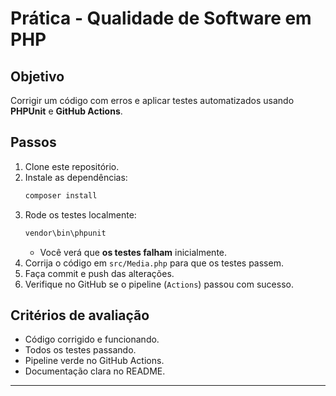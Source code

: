 # Prática - Qualidade de Software em PHP

## Objetivo
Corrigir um código com erros e aplicar testes automatizados usando **PHPUnit** e **GitHub Actions**.

## Passos

1. Clone este repositório.
2. Instale as dependências:
   ```bash
   composer install
   ```
3. Rode os testes localmente:
   ```bash
   vendor\bin\phpunit
   ```
   - Você verá que **os testes falham** inicialmente.
4. Corrija o código em `src/Media.php` para que os testes passem.
5. Faça commit e push das alterações.
6. Verifique no GitHub se o pipeline (`Actions`) passou com sucesso.

## Critérios de avaliação
- Código corrigido e funcionando.
- Todos os testes passando.
- Pipeline verde no GitHub Actions.
- Documentação clara no README.

---
